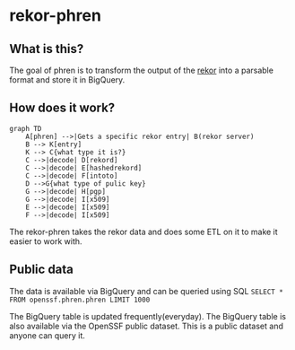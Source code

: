 # rekor-phren

## What is this?
The goal of phren is to transform the output of the [rekor](http://github.com/sigstore/rekor) into a parsable format and 
store it in BigQuery.

## How does it work?
```mermaid
graph TD
    A[phren] -->|Gets a specific rekor entry| B(rekor server)
    B --> K[entry]
    K --> C{what type it is?}
    C -->|decode| D[rekord]
    C -->|decode| E[hashedrekord]
    C -->|decode| F[intoto]
    D -->G{what type of pulic key}
    G -->|decode| H[pgp]
    G -->|decode| I[x509]
    E -->|decode| I[x509]
    F -->|decode| I[x509]
```

The rekor-phren takes the rekor data and does some ETL on it to make it easier to work with.

## Public data
The data is available via BigQuery and can be queried using SQL `SELECT * FROM openssf.phren.phren LIMIT 1000`

The BigQuery table is updated frequently(everyday). The BigQuery table is also available via the OpenSSF public dataset. 
This is a public dataset and anyone can query it.